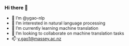 ### Hi there 👋

- 👋 I’m @ygao-nlp
- 👀 I’m interested in natural language processing
- 🌱 I’m currently learning machine translation
- 💞️ I’m looking to collaborate on machine translation tasks
- 📫 y.gao1@massey.ac.nz

